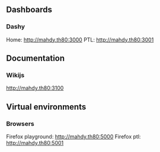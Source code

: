 ## Dashboards
### Dashy
Home:
http://mahdy.th80:3000
PTL:
http://mahdy.th80:3001

## Documentation
### Wikijs
http://mahdy.th80:3100

## Virtual environments
### Browsers
Firefox playground:
http://mahdy.th80:5000
Firefox ptl:
http://mahdy.th80:5001
